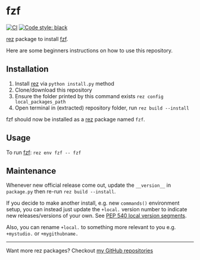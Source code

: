 # fzf

[![CI](../..//workflows/CI/badge.svg?branch=main)](../../actions?query=workflow:CI+branch:main)
[![Code style: black](https://img.shields.io/badge/code%20style-black-000000.svg)](https://github.com/psf/black)


[rez] package to install [fzf].

Here are some beginners instructions on how to use this repository.

## Installation

1. Install [rez] via `python install.py` method
1. Clone/download this repository
1. Ensure the folder printed by this command exists `rez config local_packages_path`
1. Open terminal in (extracted) repository folder, run `rez build --install`

fzf should now be installed as a [rez] package named `fzf`.

## Usage

To run [fzf]: `rez env fzf -- fzf`

## Maintenance

Whenever new official release come out, update the `__version__`
in `package.py` then re-run `rez build --install`.

If you decide to make another install, e.g. new `commands()` environment
setup, you can instead just update the `+local.` version number to indicate
new releases/versions of your own. See [PEP 540 local version segments].

Also, you can rename `+local.` to something more relevant to you
e.g. `+mystudio.` or  `+mygithubname.`

----

Want more rez packages? Checkout [my GitHub repositories][j0yu-rez-packages]

[rez]: https://github.com/nerdvegas/rez
[requirement]: https://github.com/nerdvegas/rez/wiki/Package-Definition-Guide#requires
[j0yu-rez-packages]: https://github.com/j0yu?tab=repositories&q=topic:rez+topic:package
[fzf]: https://github.com/junegunn/fzf
[PEP 540 local version segments]: https://www.python.org/dev/peps/pep-0440/#local-version-segments
